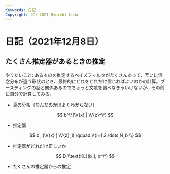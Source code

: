 ```yaml
---
Keywords: 日記
Copyright: (C) 2021 Ryuichi Ueda
---
```


# 日記（2021年12月8日）


## たくさん推定器があるときの推定

やりたいこと: あるものを推定するベイズフィルタがたくさんあって、互いに信念分布が違う形状のとき、最終的にどれをどれだけ信じればよいのかの計算。ブースティングの話と関係あるのでちょっと文献を調べなきゃいけないが、その前に自分で計算してみる。

$$
	\newcommand{\V}[1]{\boldsymbol{#1}}
$$

* 真の分布（なんなのかはよくわからない）

$$
	b^\*(\V{x} | \V{z}^\*)
$$

* 推定器

$$
	b_i(\V{x} | \V{z}_i)  \qquad \\{i=1,2,\dots,N_b \\}
$$

* 推定器がどれだけ正しいか

$$
	D_\\text{KL}(b_i, b^\*)
$$



* たくさんの推定器からの推定
